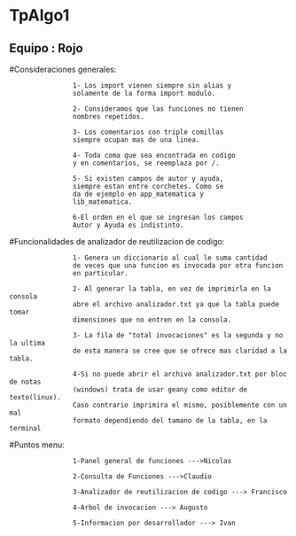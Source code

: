 # TpAlgo1 
## Equipo : Rojo

#Consideraciones generales:
                    
                    1- Los import vienen siempre sin alias y
                    solamente de la forma import modulo.

                    2- Consideramos que las funciones no tienen
                    nombres repetidos.

                    3- Los comentarios con triple comillas
                    siempre ocupan mas de una linea.

                    4- Toda coma que sea encontrada en codigo
                    y en comentarios, se reemplaza por /.

                    5- Si existen campos de autor y ayuda,
                    siempre estan entre corchetes. Como se
                    da de ejemplo en app_matematica y 
                    lib_matematica.

                    6-El orden en el que se ingresan los campos
                    Autor y Ayuda es indistinto.


#Funcionalidades de analizador de reutilizacion de codigo:

                    1- Genera un diccionario al cual le suma cantidad
                    de veces que una funcion es invocada por otra funcion
                    en particular.

                    2- Al generar la tabla, en vez de imprimirla en la consola
                    abre el archivo analizador.txt ya que la tabla puede tomar
                    dimensiones que no entren en la consola.

                    3- La fila de "total invocaciones" es la segunda y no la ultima
                    de esta manera se cree que se ofrece mas claridad a la tabla.

                    4-Si no puede abrir el archivo analizador.txt por bloc de notas
                    (windows) trata de usar geany como editor de texto(linux).
                    Caso contrario imprimira el mismo, posiblemente con un mal
                    formato dependiendo del tamano de la tabla, en la terminal
                    

#Puntos menu:

                    1-Panel general de funciones --->Nicolas

                    2-Consulta de Funciones --->Claudio

                    3-Analizador de reutilizacion de codigo ---> Francisco

                    4-Arbol de invocacion ---> Augusto

                    5-Informacion por desarrollador ---> Ivan